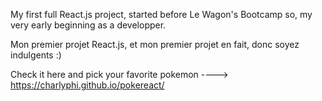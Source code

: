
My first full React.js project, started before Le Wagon's Bootcamp so, my very early beginning as a developper.

Mon premier projet React.js, et mon premier projet en fait, donc soyez indulgents :)

Check it here and pick your favorite pokemon ----> https://charlyphi.github.io/pokereact/

